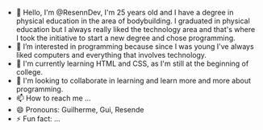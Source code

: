 - 👋 Hello, I'm @ResennDev, I'm 25 years old and I have a degree in physical education in the area of ​​bodybuilding. I graduated in physical education but I always really
liked the technology area and that's where I took the initiative to start a new degree and chose programming.
- 👀 I’m interested in programming because since I was young I've always liked computers and everything that involves technology.
- 🌱 I'm currently learning HTML and CSS, as I'm still at the beginning of college.
- 💞️ I'm looking to collaborate in learning and learn more and more about programming.
- 📫 How to reach me ...
- 😄 Pronouns: Guilherme, Gui, Resende
- ⚡ Fun fact: ...

<!---
ResennDev/ResennDev is a ✨ special ✨ repository because its `README.md` (this file) appears on your GitHub profile.
You can click the Preview link to take a look at your changes.
--->

